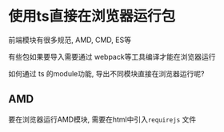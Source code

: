 # 使用ts直接在浏览器运行包


前端模块有很多规范, AMD, CMD, ES等

有些包如果要导入需要通过 webpack等工具编译才能在浏览器运行

如何通过 ts 的module功能, 导出不同模块直接在浏览器运行呢?


## AMD

要在浏览器运行AMD模块, 需要在html中引入`requirejs` 文件

